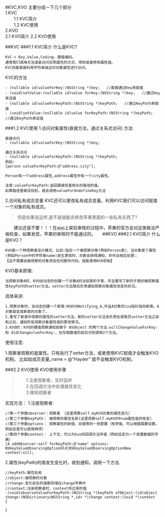 #KVC,KVO
主要分成一下几个部分  
1.KVC  
　　1.1 KVC简介  
　　1.2 KVC使用  
2.KVO  
	2.1 KVO简介
	2.2 KVO使用 

##KVC
###1.1  KVC简介
什么是KVC?

	KVC-> Key,Value,Coding，键值编码。
	通常我们调用方法或者访问实例属性的方式，得到或者修改属性值。
	KVC则是直接利用字符串描述对对象属性进行访问。

KVC的方法
	
	- (nullable id)valueForKey:(NSString *)key;   //直接通过Key来取值
	- (void)setValue:(nullable id)value forKey:(NSString *)key;   //通过Key来设值
	- (nullable id)valueForKeyPath:(NSString *)keyPath;   //通过KeyPath来取值
	- (void)setValue:(nullable id)value forKeyPath:(NSString *)keyPath;  //通过KeyPath来设值
	
###1.2 KVC使用
1.访问对象属性(直接方法，通过关系式访问)
方法:
	
	直接访问
	- (nullable id)valueForKey:(NSString *)key;
	
	通过关系访问
	- (nullable id)valueForKeyPath:(NSString *)keyPath;
	例如:
	[person valueForKeyPath:@"address.city"];
	
	Person有一个address属性,address属性中有一个city属性。
	
	注意:valueForKeyPath:返回跟接受者相关的路径的值。
	如果路径里面没找到，就会调用valueForUndefineKey方法
	
2.访问私有成员变量
KVC还可以更改私有成员变量。利用KVC我们可以访问赋值一个对象的私有成员。  
	
>但是如果说这样,是不是就能去修改苹果里面的一些私有东西了?  

　　建议还是不要！！！在app上架前审核的过程中，苹果的官方会对这类做法严格检查，如果发现，苹果的审核时不能通过的。
　
##KVO
###2.1  KVO简介
什么是KVO？
	
	KVO是一个种观察者设计模式。比如:指定一个被观察对象(例如Person类)，当对象某个属性(例如Person中的字符串name)发生更改时，对象会获得通知，并作出相应处理；
	【且不需要给被观察的对象添加任何额外代码，就能使用KVO机制】

KVO基本原理:
	
	当观察对象A时，KVO会动态的创建一个对象A的当前类的子类，并且重写了新的子类的被观察属性keyPath的setter方法。setter方法随后负责通知观察对象属性改变的状况。
	
具体来讲:
	
	1.观察对象时，会动态创建一个新类:NSKVONotifying_A,并且A对象的isa指针指向新类。A对象就变成新类的对象了。
	2.重写了新类中观察的属性的setter方法。新的setter方法会负责在调用员setter方法之前和之后，通知所有观察对象属性值的更改情况。
	3.KVO的：KVO的键值观察通知依赖于 NSObject 的两个方法:willChangeValueForKey:和 didChangevlueForKey:，在存取数值的前后分别调用2个方法。
	
使用注意:

1.观察者观察的是属性。只有执行了setter方法，或者使用KVC赋值才会触发KVO机制。
比如给成员变量_name = @“Hayder” 就不会触发KVO机制。

###2.2  KVO使用
KVO使用步骤
>　　1.注册观察者，实时监听   
　　2.在回调方法中处理属性变化  
　　3.移除观察者

实现方法：
1.注册观察者:
	
	//第一个参数observer：观察者 （这里观察self.myKVO对象的属性变化）
	//第二个参数keyPath： 被观察的属性名称(这里观察self.myKVO中num属性值的改变)
	//第三个参数options： 观察属性的新值、旧值等的一些配置（枚举值，可以根据需要设置，例如这里可以使用两项）
	//第四个参数context： 上下文，可以为kvo的回调方法传值（例如设定为一个放置数据的字典）
	[A addObserver:self forKeyPath:@"name" options:
	NSKeyValueObservingOptionOld|NSKeyValueObservingOptionNew context:nil];
	
2.属性(keyPath)的值发生变化时，收到通知，调用一下方法.
	
	//keyPath:属性名称
	//object:被观察的对象
	//change:变化前后的值都存储在change字典中
	//context:注册观察者时，context传过来的值
	-(void)observeValueForKeyPath:(NSString *)keyPath ofObject:(id)object change:(NSDictionary<NSString *,id> *)change context:(void *)context
	{
	
	}

